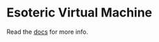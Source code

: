 # Esoteric Virtual Machine

Read the [docs](https://docs.rs/esoteric-vm/latest/esoteric_vm/) for more info.